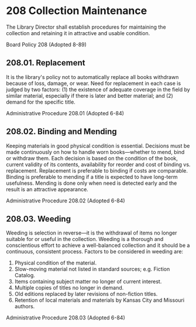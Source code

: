 ﻿# 208 Collection Maintenance

The Library Director shall establish procedures for maintaining the collection and retaining it in attractive and usable condition.

Board Policy 208 (Adopted 8-89)

## 208.01. Replacement

It is the library's policy not to automatically replace all books withdrawn because of loss, damage, or wear. Need for replacement in each case is judged by two factors: (1) the existence of adequate coverage in the field by similar material, especially if there is later and better material; and (2) demand for the specific title.

Administrative Procedure 208.01 (Adopted 6-84)

## 208.02. Binding and Mending

Keeping materials in good physical condition is essential. Decisions must be made continuously on how to handle worn books—whether to mend, bind or withdraw them. Each decision is based on the condition of the book, current validity of its contents, availability for reorder and cost of binding vs. replacement. Replacement is preferable to binding if costs are comparable. Binding is preferable to mending if a title is expected to have long-term usefulness. Mending is done only when need is detected early and the result is an attractive appearance.

Administrative Procedure 208.02 (Adopted 6-84)

## 208.03. Weeding

Weeding is selection in reverse—it is the withdrawal of items no longer suitable for or useful in the collection. Weeding is a thorough and conscientious effort to achieve a well-balanced collection and it should be a continuous, consistent process. Factors to be considered in weeding are:

1. Physical condition of the material.
2. Slow-moving material not listed in standard sources; e.g. Fiction Catalog.
3. Items containing subject matter no longer of current interest.
4. Multiple copies of titles no longer in demand.
5. Old editions replaced by later revisions of non-fiction titles.
6. Retention of local materials and materials by Kansas City and Missouri authors.

Administrative Procedure 208.03 (Adopted 6-84)
